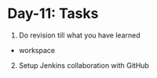 # Day-11: Tasks

1. Do revision till what you have learned

- workspace

2. Setup Jenkins collaboration with GitHub
